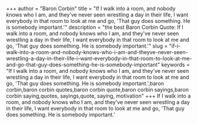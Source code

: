 +++
author = "Baron Corbin"
title = "If I walk into a room, and nobody knows who I am, and they've never seen wrestling a day in their life, I want everybody in that room to look at me and go, 'That guy does something. He is somebody important.'"
description = "the best Baron Corbin Quote: If I walk into a room, and nobody knows who I am, and they've never seen wrestling a day in their life, I want everybody in that room to look at me and go, 'That guy does something. He is somebody important.'"
slug = "if-i-walk-into-a-room-and-nobody-knows-who-i-am-and-theyve-never-seen-wrestling-a-day-in-their-life-i-want-everybody-in-that-room-to-look-at-me-and-go-that-guy-does-something-he-is-somebody-important"
keywords = "If I walk into a room, and nobody knows who I am, and they've never seen wrestling a day in their life, I want everybody in that room to look at me and go, 'That guy does something. He is somebody important.',baron corbin,baron corbin quotes,baron corbin quote,baron corbin sayings,baron corbin saying,quotes, sayings,quote, saying, motivation"
+++
If I walk into a room, and nobody knows who I am, and they've never seen wrestling a day in their life, I want everybody in that room to look at me and go, 'That guy does something. He is somebody important.'
